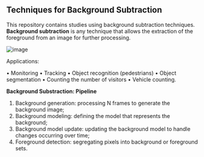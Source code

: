 ## **Techniques for Background Subtraction**

This repository contains studies using background subtraction techniques. **Background subtraction** is any technique that allows the extraction of the foreground from an image for further processing.

![image](https://dparks.wdfiles.com/local--files/background-subtraction/FrameDifferencing.jpg)

Applications:

• Monitoring
• Tracking
• Object recognition (pedestrians)
• Object segmentation
• Counting the number of visitors
• Vehicle counting.

**Background Substraction: Pipeline**


1. Background generation: processing N frames to generate the background image;
2. Background modeling: defining the model that represents the background;
3. Background model update: updating the background model to handle changes occurring over time;
4. Foreground detection: segregating pixels into background or foreground sets.

